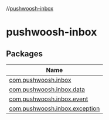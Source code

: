 //[pushwoosh-inbox](index.md)

# pushwoosh-inbox

## Packages

| Name |
|---|
| [com.pushwoosh.inbox](pushwoosh-inbox/com.pushwoosh.inbox/index.md) |
| [com.pushwoosh.inbox.data](pushwoosh-inbox/com.pushwoosh.inbox.data/index.md) |
| [com.pushwoosh.inbox.event](pushwoosh-inbox/com.pushwoosh.inbox.event/index.md) |
| [com.pushwoosh.inbox.exception](pushwoosh-inbox/com.pushwoosh.inbox.exception/index.md) |
